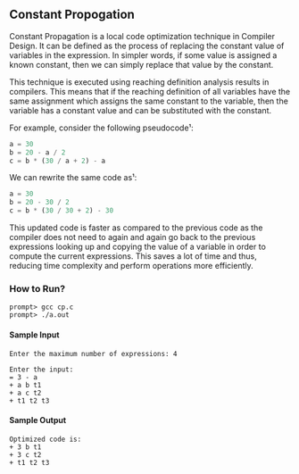 ## Constant Propogation

Constant Propagation is a local code optimization technique in Compiler Design. It can be defined as the process of replacing the constant value of variables in the expression. In simpler words, if some value is assigned a known constant, then we can simply replace that value by the constant.

This technique is executed using reaching definition analysis results in compilers. This means that if the reaching definition of all variables have the same assignment which assigns the same constant to the variable, then the variable has a constant value and can be substituted with the constant.

For example, consider the following pseudocode¹:

```python
a = 30
b = 20 - a / 2
c = b * (30 / a + 2) - a
```

We can rewrite the same code as¹:

```python
a = 30
b = 20 - 30 / 2
c = b * (30 / 30 + 2) - 30
```

This updated code is faster as compared to the previous code as the compiler does not need to again and again go back to the previous expressions looking up and copying the value of a variable in order to compute the current expressions. This saves a lot of time and thus, reducing time complexity and perform operations more efficiently.


                                                  
### How to Run? 
    prompt> gcc cp.c
    prompt> ./a.out

#### Sample Input
    Enter the maximum number of expressions: 4

    Enter the input:
    = 3 - a
    + a b t1
    + a c t2
    + t1 t2 t3

#### Sample Output
    Optimized code is:
    + 3 b t1
    + 3 c t2
    + t1 t2 t3